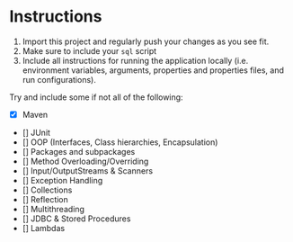 # Instructions
1. Import this project and regularly push your changes as you see fit. 
1. Make sure to include your `sql` script 
1. Include all instructions for running the application locally (i.e. environment variables, arguments, properties and properties files, and run configurations).

Try and include some if not all of the following:
- [x] Maven
- [] JUnit
- [] OOP (Interfaces, Class hierarchies, Encapsulation)
- [] Packages and subpackages
- [] Method Overloading/Overriding
- [] Input/OutputStreams & Scanners
- [] Exception Handling
- [] Collections
- [] Reflection
- [] Multithreading
- [] JDBC & Stored Procedures
- [] Lambdas